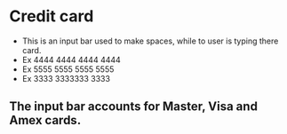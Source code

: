 # Credit card 

- This is an input bar used to make spaces, while to user is typing there card.
- Ex 4444 4444 4444 4444
- Ex 5555 5555 5555 5555
- Ex 3333 3333333 3333

## The input bar accounts for Master, Visa and Amex cards.
